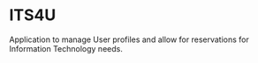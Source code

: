 # ITS4U
Application to manage User profiles and allow for reservations for Information Technology needs.
